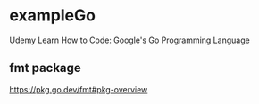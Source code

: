 # exampleGo
Udemy Learn How to Code: Google's Go Programming Language

## fmt package

https://pkg.go.dev/fmt#pkg-overview

